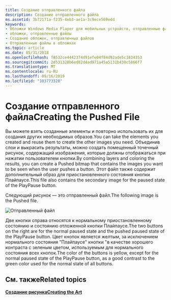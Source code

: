 ```yaml
---
title: Создание отправленного файла
description: Создание отправленного файла
ms.assetid: 3b72171a-f235-4eb3-ae1a-3c9ece569edd
keywords:
- Обложки Windows Media Player для мобильных устройств, отправленные файлы
- обложки, отправленные файлы
- Создание обложек, отправленных файлов
- Отправленные файлы в обложках
ms.topic: article
ms.date: 05/31/2018
ms.openlocfilehash: f8532ce4442374d91efe04f84d92ade5c1834353
ms.sourcegitcommit: 2d531328b6ed82d4ad971a45a5131b430c5866f7
ms.translationtype: MT
ms.contentlocale: ru-RU
ms.lasthandoff: 09/16/2019
ms.locfileid: "103773328"
---
```

# <a name="creating-the-pushed-file"></a><span data-ttu-id="40de1-107">Создание отправленного файла</span><span class="sxs-lookup"><span data-stu-id="40de1-107">Creating the Pushed File</span></span>

<span data-ttu-id="40de1-108">Вы можете взять созданные элементы и повторно использовать их для создания других необходимых образов.</span><span class="sxs-lookup"><span data-stu-id="40de1-108">You can take the elements you created and reuse them to create the other images you need.</span></span> <span data-ttu-id="40de1-109">Объединив слои и выкрасить результаты, можно создать помещенный точечный рисунок, содержащий изображения, которые должны отображаться при нажатии пользователем кнопки.</span><span class="sxs-lookup"><span data-stu-id="40de1-109">By combining layers and coloring the results, you can create a Pushed bitmap that contains the images you want to be seen when the user pushes a button.</span></span> <span data-ttu-id="40de1-110">Этот файл также содержит дополнительный образ для приостановленного состояния кнопки Плайпаусе.</span><span class="sxs-lookup"><span data-stu-id="40de1-110">This file also contains the secondary image for the paused state of the PlayPause button.</span></span>

<span data-ttu-id="40de1-111">Следующий рисунок — это отправленный файл.</span><span class="sxs-lookup"><span data-stu-id="40de1-111">The following image is the Pushed file.</span></span>

![Отправленный файл](images/ceswmpus.png)

<span data-ttu-id="40de1-113">Две кнопки справа относятся к нормальному приостановленному состоянию и состоянию отложенной кнопки Плайпаусе.</span><span class="sxs-lookup"><span data-stu-id="40de1-113">The two buttons on the right are for the normal paused state and the pushed paused state of the PlayPause button.</span></span> <span data-ttu-id="40de1-114">Цвет кнопок является желтым, за исключением нормального состояния "Плайпаусе" кнопки "в качестве хорошего контраста с зеленым цветом, используемым для нормального состояния всех кнопок.</span><span class="sxs-lookup"><span data-stu-id="40de1-114">The color of the buttons is yellow, except for the normal paused state of the PlayPause button, as a good contrast to the green color used for the normal state of all buttons.</span></span>

## <a name="related-topics"></a><span data-ttu-id="40de1-115">См. также</span><span class="sxs-lookup"><span data-stu-id="40de1-115">Related topics</span></span>

<dl> <dt>

[<span data-ttu-id="40de1-116">**Создание рисунка**</span><span class="sxs-lookup"><span data-stu-id="40de1-116">**Creating the Art**</span></span>](creating-the-art.md)
</dt> </dl>

 

 





